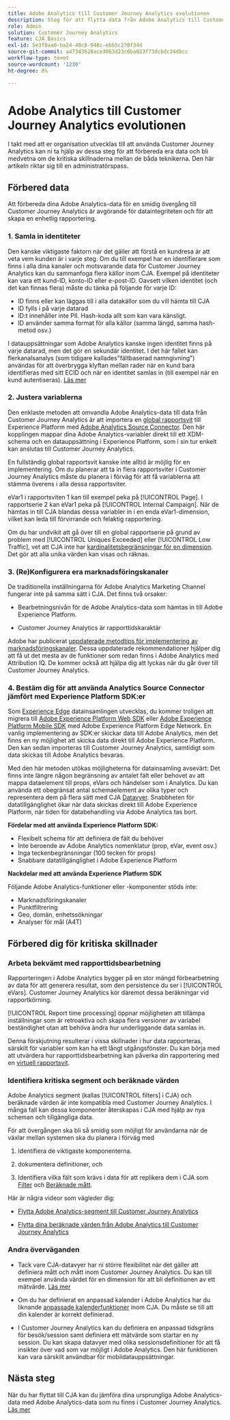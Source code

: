 ```yaml
---
title: Adobe Analytics till Customer Journey Analytics evolutionen
description: Steg för att flytta data från Adobe Analytics till Customer Journey Analytics
role: Admin
solution: Customer Journey Analytics
feature: CJA Basics
exl-id: 5e3f0aa0-ba24-48c8-948c-ebb5c270f34d
source-git-commit: a47343628ace3063d23c6ba023f73dcbdc24dbcc
workflow-type: tm+mt
source-wordcount: '1230'
ht-degree: 0%

---
```


# Adobe Analytics till Customer Journey Analytics evolutionen

I takt med att er organisation utvecklas till att använda Customer Journey Analytics kan ni ta hjälp av dessa steg för att förbereda era data och bli medvetna om de kritiska skillnaderna mellan de båda teknikerna. Den här artikeln riktar sig till en administratörspass.

## Förbered data

Att förbereda dina Adobe Analytics-data för en smidig övergång till Customer Journey Analytics är avgörande för dataintegriteten och för att skapa en enhetlig rapportering.

### 1. Samla in identiteter

Den kanske viktigaste faktorn när det gäller att förstå en kundresa är att veta vem kunden är i varje steg. Om du till exempel har en identifierare som finns i alla dina kanaler och motsvarande data för Customer Journey Analytics kan du sammanfoga flera källor inom CJA.
Exempel på identiteter kan vara ett kund-ID, konto-ID eller e-post-ID. Oavsett vilken identitet (och det kan finnas flera) måste du tänka på följande för varje ID:

* ID finns eller kan läggas till i alla datakällor som du vill hämta till CJA
* ID fylls i på varje datarad
* ID:t innehåller inte PII. Hash-koda allt som kan vara känsligt.
* ID använder samma format för alla källor (samma längd, samma hash-metod osv.)

I datauppsättningar som Adobe Analytics kanske ingen identitet finns på varje datarad, men det gör en sekundär identitet. I det här fallet kan flerkanalsanalys (som tidigare kallades&quot;fältbaserad namngivning&quot;) användas för att överbrygga klyftan mellan rader när en kund bara identifieras med sitt ECID och när en identitet samlas in (till exempel när en kund autentiseras). [Läs mer](https://experienceleague.adobe.com/docs/analytics-platform/using/cja-connections/cca/overview.html?lang=en)

### 2. Justera variablerna

Den enklaste metoden att omvandla Adobe Analytics-data till data från Customer Journey Analytics är att importera en [global rapportsvit](https://experienceleague.adobe.com/docs/analytics/implementation/prepare/global-rs.html?lang=en) till Experience Platform med [Adobe Analytics Source Connector](https://experienceleague.adobe.com/docs/experience-platform/sources/ui-tutorials/create/adobe-applications/analytics.html?lang=en). Den här kopplingen mappar dina Adobe Analytics-variabler direkt till ett XDM-schema och en datauppsättning i Experience Platform, som i sin tur enkelt kan anslutas till Customer Journey Analytics.

En fullständig global rapportsvit kanske inte alltid är möjlig för en implementering. Om du planerar att ta in flera rapportsviter i Customer Journey Analytics måste du planera i förväg för att få variablerna att stämma överens i alla dessa rapportsviter.

eVar1 i rapportsviten 1 kan till exempel peka på [!UICONTROL Page]. I rapportserie 2 kan eVar1 peka på [!UICONTROL Internal Campaign]. När de hämtas in till CJA blandas dessa variabler in i en enda eVar1-dimension, vilket kan leda till förvirrande och felaktig rapportering.

Om du har undvikit att gå över till en global rapportserie på grund av problem med [!UICONTROL Uniques Exceeded] eller [!UICONTROL Low Traffic], vet att CJA inte har [kardinalitetsbegränsningar för en dimension](/help/components/dimensions/high-cardinality.md). Det gör att alla unika värden kan visas och räknas.

### 3. (Re)Konfigurera era marknadsföringskanaler

De traditionella inställningarna för Adobe Analytics Marketing Channel fungerar inte på samma sätt i CJA. Det finns två orsaker:

* Bearbetningsnivån för de Adobe Analytics-data som hämtas in till Adobe Experience Platform.

* Customer Journey Analytics är rapporttidskaraktär

Adobe har publicerat [uppdaterade metodtips för implementering av marknadsföringskanaler](https://experienceleague.adobe.com/docs/analytics/components/marketing-channels/mchannel-best-practices.html?lang=en). Dessa uppdaterade rekommendationer hjälper dig att få ut det mesta av de funktioner som redan finns i Adobe Analytics med Attribution IQ. De kommer också att hjälpa dig att lyckas när du går över till Customer Journey Analytics.

### 4. Bestäm dig för att använda Analytics Source Connector jämfört med Experience Platform SDK:er

Som [Experience Edge](https://experienceleague.adobe.com/docs/experience-platform/edge/home.html?lang=en) datainsamlingen utvecklas, du kommer troligen att migrera till [Adobe Experience Platform Web SDK](https://experienceleague.adobe.com/docs/web-sdk.html?lang=en) eller [Adobe Experience Platform Mobile SDK](https://experienceleague.adobe.com/docs/mobile.html?lang=en) med Adobe Experience Platform Edge Network. En vanlig implementering av SDK:er skickar data till Adobe Analytics, men det finns en ny möjlighet att skicka data direkt till Adobe Experience Platform. Den kan sedan importeras till Customer Journey Analytics, samtidigt som data skickas till Adobe Analytics bevaras.

Med den här metoden utökas möjligheterna för datainsamling avsevärt: Det finns inte längre någon begränsning av antalet fält eller behovet av att mappa dataelement till props, eVars och händelser som i Analytics. Du kan använda ett obegränsat antal schemaelement av olika typer och representera dem på flera sätt med CJA [Datavyer](/help/data-views/data-views.md). Snabbheten för datatillgänglighet ökar när data skickas direkt till Adobe Experience Platform, när tiden för databehandling via Adobe Analytics tas bort.

**Fördelar med att använda Experience Platform SDK:**

* Flexibelt schema för att definiera de fält du behöver
* Inte beroende av Adobe Analytics nomenklatur (prop, eVar, event osv.)
* Inga teckenbegränsningar (100 tecken för props)
* Snabbare datatillgänglighet i Adobe Experience Platform

**Nackdelar med att använda Experience Platform SDK**

Följande Adobe Analytics-funktioner eller -komponenter stöds inte:

* Marknadsföringskanaler
* Punktfiltrering
* Geo, domän, enhetssökningar
* Analyser för mål (A4T)

## Förbered dig för kritiska skillnader

### Arbeta bekvämt med rapporttidsbearbetning

Rapporteringen i Adobe Analytics bygger på en stor mängd förbearbetning av data för att generera resultat, som den persistence du ser i [!UICONTROL eVars]. Customer Journey Analytics kör däremot dessa beräkningar vid rapportkörning.

[!UICONTROL Report time processing] öppnar möjligheten att tillämpa inställningar som är retroaktiva och skapa flera versioner av variabel beständighet utan att behöva ändra hur underliggande data samlas in.

Denna förskjutning resulterar i vissa skillnader i hur data rapporteras, särskilt för variabler som kan ha ett långt utgångsfönster. Du kan börja med att utvärdera hur rapporttidsbearbetning kan påverka din rapportering med en [virtuell rapportsvit](https://experienceleague.adobe.com/docs/analytics/components/virtual-report-suites/vrs-report-time-processing.html).

### Identifiera kritiska segment och beräknade värden

Adobe Analytics segment (kallas [!UICONTROL filters] i CJA) och beräknade värden är inte kompatibla med Customer Journey Analytics. I många fall kan dessa komponenter återskapas i CJA med hjälp av nya scheman och tillgängliga data.

För att övergången ska bli så smidig som möjligt för användarna när de växlar mellan systemen ska du planera i förväg med

1. Identifiera de viktigaste komponenterna.

1. dokumentera definitioner, och

1. Identifiera vilka fält som krävs i data för att replikera dem i CJA som [Filter](/help/components/filters/filters-overview.md) och [Beräknade mått](/help/components/calc-metrics/calc-metr-overview.md).

Här är några videor som vägleder dig:

* [Flytta Adobe Analytics-segment till Customer Journey Analytics](https://experienceleague.adobe.com/docs/customer-journey-analytics-learn/tutorials/moving-adobe-analytics-segments-to-customer-journey-analytics.html?lang=en)

* [Flytta dina beräknade värden från Adobe Analytics till Customer Journey Analytics](https://experienceleague.adobe.com/docs/customer-journey-analytics-learn/tutorials/moving-your-calculated-metrics-from-adobe-analytics-to-customer-journey-analytics.html?lang=en)

### Andra överväganden

* Tack vare CJA-datavyer har ni större flexibilitet när det gäller att definiera mått och mått inom Customer Journey Analytics. Du kan till exempel använda värdet för en dimension för att bli definitionen av ett mätvärde. [Läs mer](/help/data-views/data-views-usecases.md)

* Om du har definierat en anpassad kalender i Adobe Analytics har du liknande [anpassade kalenderfunktioner](/help/components/date-ranges/custom-date-ranges.md) inom CJA. Du måste se till att din kalender är korrekt definierad.

* I Customer Journey Analytics kan du definiera en anpassad tidsgräns för besök/session samt definiera ett mätvärde som startar en ny session. Du kan skapa datavyer med olika sessionsdefinitioner för att få insikter över vad som var möjligt i Adobe Analytics. Den här funktionen kan vara särskilt användbar för mobildatauppsättningar.

## Nästa steg

När du har flyttat till CJA kan du jämföra dina ursprungliga Adobe Analytics-data med Adobe Analytics-data som nu finns i Customer Journey Analytics. [Läs mer](/help/troubleshooting/compare.md)
